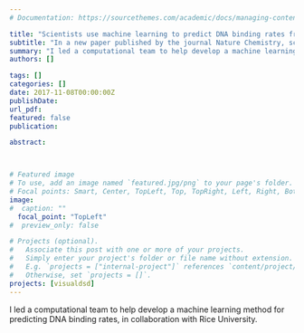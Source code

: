 ```yaml
---
# Documentation: https://sourcethemes.com/academic/docs/managing-content/

title: "Scientists use machine learning to predict DNA binding rates from sequence"
subtitle: "In a new paper published by the journal Nature Chemistry, scientists at Rice University and Microsoft Research describe a method that predicts the binding rate of DNA strands directly from their sequence to within a factor of three, with 91% accuracy. - <a href = https://www.microsoft.com/en-us/research/blog/dna-binding-rate/>Microsoft Research</a>"
summary: "I led a computational team to help develop a machine learning method for predicting DNA binding rates, in collaboration with Rice University.<br><b>Microsoft Research</b>"
authors: []

tags: []
categories: []
date: 2017-11-08T00:00:00Z
publishDate:
url_pdf: 
featured: false
publication: 

abstract:



# Featured image
# To use, add an image named `featured.jpg/png` to your page's folder.
# Focal points: Smart, Center, TopLeft, Top, TopRight, Left, Right, BottomLeft, Bottom, BottomRight.
image: 
#  caption: ""
  focal_point: "TopLeft"
#  preview_only: false

# Projects (optional).
#   Associate this post with one or more of your projects.
#   Simply enter your project's folder or file name without extension.
#   E.g. `projects = ["internal-project"]` references `content/project/deep-learning/index.md`.
#   Otherwise, set `projects = []`.
projects: [visualdsd]
---
```


I led a computational team to help develop a machine learning method for predicting DNA binding rates, in collaboration with Rice University.